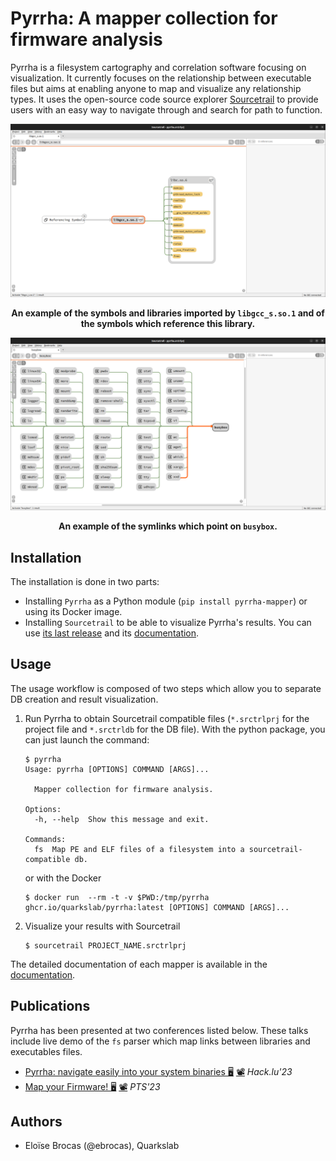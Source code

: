 # Pyrrha: A mapper collection for firmware analysis

Pyrrha is a filesystem cartography and correlation software focusing on visualization. It currently focuses on the relationship between executable files but aims at enabling anyone to map and visualize any relationship types. It uses the open-source code source
explorer [Sourcetrail](https://github.com/CoatiSoftware/Sourcetrail) to provide users with an easy way to navigate through and search for 
path to function.

![](img/imports.png)
<p align="center">
<b>An example of the symbols and libraries imported by <code>libgcc_s.so.1</code> and of the symbols which reference this library.</b>
</p>

![](img/symlinks.png)
<p align="center">
<b>An example of the symlinks which point on <code>busybox</code>.</b>
</p>


## Installation
The installation is done in two parts:

- Installing `Pyrrha` as a Python module (`pip install pyrrha-mapper`) or using its Docker image.
- Installing `Sourcetrail` to be able to visualize Pyrrha's results. You can use [its last release](https://github.com/CoatiSoftware/Sourcetrail/releases/tag/2021.4.19) and its [documentation](https://github.com/CoatiSoftware/Sourcetrail/blob/master/DOCUMENTATION.md#installation).

## Usage
The usage workflow is composed of two steps which allow you to separate DB creation and result visualization.

1. Run Pyrrha to obtain Sourcetrail compatible files (`*.srctrlprj` for the project file and `*.srctrldb` for the DB file). With the python package, you can just launch the command:
   ```
   $ pyrrha
   Usage: pyrrha [OPTIONS] COMMAND [ARGS]...
   
     Mapper collection for firmware analysis.
   
   Options:
     -h, --help  Show this message and exit.
   
   Commands:
     fs  Map PE and ELF files of a filesystem into a sourcetrail-compatible db.

   ```
   or with the Docker
   ```
   $ docker run  --rm -t -v $PWD:/tmp/pyrrha ghcr.io/quarkslab/pyrrha:latest [OPTIONS] COMMAND [ARGS]...
   ``` 
2. Visualize your results with Sourcetrail
   ```
   $ sourcetrail PROJECT_NAME.srctrlprj
   ```

The detailed documentation of each mapper is available in the [documentation](https://quarkslab.github.io/pyrrha/mappers/mappers/).

## Publications

Pyrrha has been presented at two conferences listed below. These talks include live demo of the `fs` parser which map links between libraries and executables files.

- [Pyrrha: navigate easily into your system binaries 🖥️](https://github.com/quarkslab/conf-presentations/blob/master/Confs/HackLu23/pyrrha.pdf) [📽️](https://www.youtube.com/watch?v=-dMl-SvQl4k) *Hack.lu'23*
- [Map your Firmware! 🖥️](https://github.com/quarkslab/conf-presentations/blob/master/Confs/PTS23/PTS2023-Talk-14-Pyrrha-map-your-firmware.pdf) [📽️](https://passthesalt.ubicast.tv/videos/2023-map-your-firmware/) *PTS'23*

## Authors
- Eloïse Brocas (@ebrocas), Quarkslab
